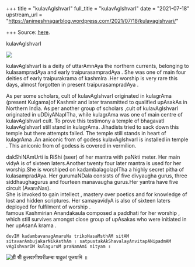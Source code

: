 +++
title = "kulavAgIshvarI"
full_title = "kulavAgIshvarI"
date = "2021-07-18"
upstream_url = "https://animeshnagarblog.wordpress.com/2021/07/18/kulavagishvari/"

+++
Source: [here](https://animeshnagarblog.wordpress.com/2021/07/18/kulavagishvari/).

kulavAgIshvarI



![](https://animeshnagarblog.files.wordpress.com/2021/07/mid_00279539_0015011036615026884607.jpg?w=300)

kulavAgIshvarI is a deity of uttarAmnAya the northern currents,
belonging to kulasampradAya and early traipurasampradAya . She was one
of main four deities of early traipurakrama of kashmIra .Her worship is
very rare this days, almost forgotten in present traipurasampradAya .

As per some scholars, cult of kulavAgIshvarI originated in kulagrAma
(present Kulgama)of Kashmir and later transmitted to qualified upAsakAs
in Northern India. As per another group of scholars ,cult of
kulavAgIshvarI originated in uDDiyANapITha, while kulagrAma was one of
main centre of kulavAgIshvarI cult. To prove this testimony a temple of
bhagavatI kulavAgIshvarI still stand in kulagrAma. Jihadists tried to
sack down this temple but there attempts failed. The temple still stands
in heart of kulagrAma .An aniconic from of godess kulavAgIshvarI is
installed in temple . This aniconic from of godess is covered in
vermilion.

dakShiNAmUrti is RiShi (seer) of her mantra with paNkti meter. Her main
vidyA is of sixteen laters.Another twenty four later mantra is used for
her worship.She is worshiped on kadambalagolapITha a highly secret pitha
of kulasampradAya. Her gurumaNDala consists of five divyaugha gurus,
three siddhaughagurus and fourteen manavaugha gurus.Her yantra have five
circuit (AvaraNas).  
She is invoked to gain intellect , mastery over poetics and for
knowledge of lost and hidden scriptures. Her samayavidyA is also of
sixteen laters deployed for fulfilment of worship .  
famous Kashmirian Anandakaula composed a paddhati for her worship ,
which still survives amongst close group of upAsakas who were initiated
in her upAsanA krama .

``` wp-block-verse
devIM kadambavanagAmaruNa trikoNasaMsthAM sitAM sitavarAmbujakarNikAsthAm । satpustakAkShavalayAnvitapANipadmAM vAgIshvarIM kulaguruM praNamAmi nityam ॥
```

![ह्रीँ श्रीँ कुलवागीश्वरीअम्बा पादुकां पूजयामि
॥](https://animeshnagarblog.files.wordpress.com/2021/07/mid_00033913_0013160191024601127586.jpg?w=621)

